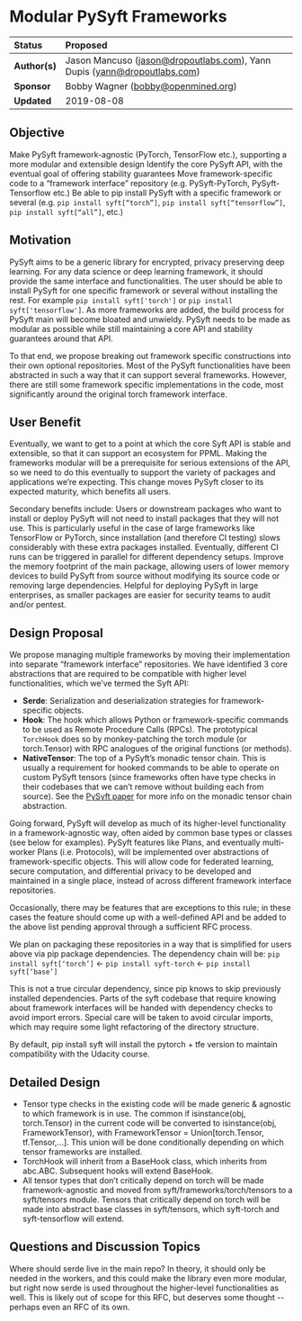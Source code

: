 # Modular PySyft Frameworks

| Status        | Proposed        |
:-------------- |:---------------------------------------------------- |
| **Author(s)** | Jason Mancuso (jason@dropoutlabs.com), Yann Dupis (yann@dropoutlabs.com) |
| **Sponsor**   | Bobby Wagner (bobby@openmined.org)                  |
| **Updated**   | 2019-08-08                                           |               


## Objective

Make PySyft framework-agnostic (PyTorch, TensorFlow etc.), supporting a more modular and extensible design
Identify the core PySyft API, with the eventual goal of offering stability guarantees
Move framework-specific code to a “framework interface” repository (e.g. PySyft-PyTorch, PySyft-Tensorflow etc.)
Be able to pip install PySyft with a specific framework or several (e.g. `pip install syft[“torch”]`, `pip install syft[“tensorflow”]`, `pip install syft[“all”]`, etc.)

## Motivation

PySyft aims to be a generic library for encrypted, privacy preserving deep learning. For any data science or deep learning framework, it should provide the same interface and functionalities. The user should be able to install PySyft for one specific framework or several without installing the rest. For example `pip install syft['torch']` or `pip install syft['tensorflow']`. As more frameworks are added, the build process for PySyft main will become bloated and unwieldy. PySyft needs to be made as modular as possible while still maintaining a core API and stability guarantees around that API.

To that end, we propose breaking out framework specific constructions into their own optional repositories. Most of the PySyft functionalities have been abstracted in such a way that it can support several frameworks. However, there are still some framework specific implementations in the code, most significantly around the original torch framework interface.

## User Benefit
Eventually, we want to get to a point at which the core Syft API is stable and extensible, so that it can support an ecosystem for PPML. Making the frameworks modular will be a prerequisite for serious extensions of the API, so we need to do this eventually to support the variety of packages and applications we’re expecting. This change moves PySyft closer to its expected maturity, which benefits all users.

Secondary benefits include:
Users or downstream packages who want to install or deploy PySyft will not need to install packages that they will not use. This is particularly useful in the case of large frameworks like TensorFlow or PyTorch, since installation (and therefore CI testing) slows considerably with these extra packages installed. Eventually, different CI runs can be triggered in parallel for different dependency setups.
Improve the memory footprint of the main package, allowing users of lower memory devices to build PySyft from source without modifying its source code or removing large dependencies.
Helpful for deploying PySyft in large enterprises, as smaller packages are easier for security teams to audit and/or pentest.

## Design Proposal
We propose managing multiple frameworks by moving their implementation into separate “framework interface” repositories.  We have identified 3 core abstractions that are required to be compatible with higher level functionalities, which we’ve termed the Syft API:


- **Serde**: Serialization and deserialization strategies for framework-specific objects.
- **Hook**: The hook which allows Python or framework-specific commands to be used as Remote Procedure Calls (RPCs). The prototypical `TorchHook` does so by monkey-patching the torch module (or torch.Tensor) with RPC analogues of the original functions (or methods).
- **NativeTensor**: The top of a PySyft’s monadic tensor chain. This is usually a requirement for hooked commands to be able to operate on custom PySyft tensors (since frameworks often have type checks in their codebases that we can’t remove without building each from source).  See the [PySyft paper](https://arxiv.org/abs/1811.04017) for more info on the monadic tensor chain abstraction.

Going forward, PySyft will develop as much of its higher-level functionality in a framework-agnostic way, often aided by common base types or classes (see below for examples). PySyft features like Plans, and eventually multi-worker Plans (i.e. Protocols), will be implemented over abstractions of framework-specific objects. This will allow code for federated learning, secure computation, and differential privacy to be developed and maintained in a single place, instead of across different framework interface repositories.

Occasionally, there may be features that are exceptions to this rule; in these cases the feature should come up with a well-defined API and be added to the above list pending approval through a sufficient RFC process.

We plan on packaging these repositories in a way that is simplified for users above via pip package dependencies.  The dependency chain will be:
`pip install syft[‘torch’]` ← `pip install syft-torch` ← `pip install syft[‘base’]`

This is not a true circular dependency, since pip knows to skip previously installed dependencies. Parts of the syft codebase that require knowing about framework interfaces will be handed with dependency checks to avoid import errors. Special care will be taken to avoid circular imports, which may require some light refactoring of the directory structure.

By default, pip install syft will install the pytorch + tfe version to maintain compatibility with the Udacity course.

## Detailed Design

- Tensor type checks in the existing code will be made generic & agnostic to which framework is in use. The common if isinstance(obj, torch.Tensor) in the current code will be converted to isinstance(obj, FrameworkTensor), with FrameworkTensor = Union[torch.Tensor, tf.Tensor,...]. This union will be done conditionally depending on which tensor frameworks are installed.
- TorchHook will inherit from a BaseHook class, which inherits from abc.ABC. Subsequent hooks will extend BaseHook.
- All tensor types that don’t critically depend on torch will be made framework-agnostic and moved from syft/frameworks/torch/tensors to a syft/tensors module.  Tensors that critically depend on torch will be made into abstract base classes in syft/tensors, which syft-torch and syft-tensorflow will extend.

## Questions and Discussion Topics

Where should serde live in the main repo? In theory, it should only be needed in the workers, and this could make the library even more modular, but right now serde is used throughout the higher-level functionalities as well. This is likely out of scope for this RFC, but deserves some thought -- perhaps even an RFC of its own.                           
